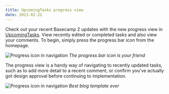 ```yaml
---
title: UpcomingTasks progress view
date: 2013-02-22
---
```


Check out your recent Basecamp 2 updates with the new progress view in [UpcomingTasks](http://upcomingtasks.com). View recently edited or completed tasks and also view your comments. To begin, simply press the progress bar icon from the homepage.

![Progress icon in navigation](/images/brendan/progress-nav.png)
*The progress bar icon is your friend*

The progress view is a handy way of navigating to recently updated tasks, such as to add more detail to a recent comment, or confirm you've actually got design approval before continuing to implementation.

![Progress icon in navigation](/images/brendan/progress-sample.png)
*Best blog template ever*